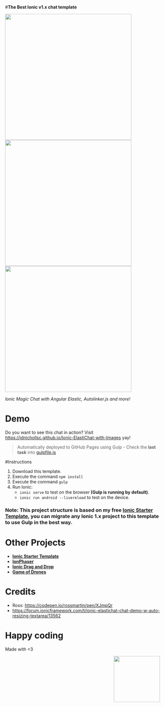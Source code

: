#**The Best Ionic v1.x chat template**

<img width="auto" height="411px" src="https://s3.amazonaws.com/ionic-marketplace/ionic-elastichat-images/screenshot_1.png">
<img width="auto" height="411px" src="https://s3.amazonaws.com/ionic-marketplace/ionic-elastichat-images/screenshot_2.png">
<img width="auto" height="411px" src="https://s3.amazonaws.com/ionic-marketplace/ionic-elastichat-images/screenshot_3.png">

*Ionic Magic Chat with Angular Elastic, Autolinker.js and more!*

# Demo

Do you want to see this chat in action? Visit https://jdnichollsc.github.io/Ionic-ElastiChat-with-Images yay!
> Automatically deployed to GitHub Pages using Gulp - Check the **last task** into [gulpfile.js](https://github.com/jdnichollsc/Ionic-Starter-Template/blob/master/gulpfile.js)

#Instructions

1. Download this template.
2. Execute the command `npm install`
3. Execute the command `gulp`
4. Run Ionic: 
   - `ionic serve` to test on the browser **(Gulp is running by default)**.
   - `ionic run android --livereload` to test on the device.
   
### **Note**: This project structure is based on my free **[Ionic Starter Template](http://market.ionic.io/starters/ionic-starter-template)**, you can migrate any Ionic 1.x project to this template to use Gulp in the best way. 

# Other Projects
- **[Ionic Starter Template](http://market.ionic.io/starters/ionic-starter-template)**
- **[IonPhaser](http://market.ionic.io/plugins/ionphaser)**
- **[Ionic Drag and Drop](https://github.com/jdnichollsc/Ionic-Drag-and-Drop)**
- **[Game of Drones](https://github.com/jdnichollsc/Game-of-Drones)**

# Credits
- Ross: https://codepen.io/rossmartin/pen/XJmpQr
- https://forum.ionicframework.com/t/ionic-elastichat-chat-demo-w-auto-resizing-textarea/13562

# Happy coding
Made with <3

<img width="150px" src="http://phaser.azurewebsites.net/assets/nicholls.png" align="right">
